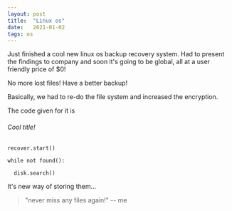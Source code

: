 ```yaml
---
layout: post
title:  "Linux os"
date:   2021-01-02
tags: os
---
```


Just finished a cool new linux os backup recovery system. Had to present the findings to company and soon it's going to be global, all at a user friendly price of $0!

No more lost files! Have a better backup!

Basically, we had to re-do the file system and increased the encryption.

The code given for it is

###### Cool title!

```
recover.start()

while not found():

  disk.search()
```
It's new way of storing them...

> "never miss any files again!" -- me
